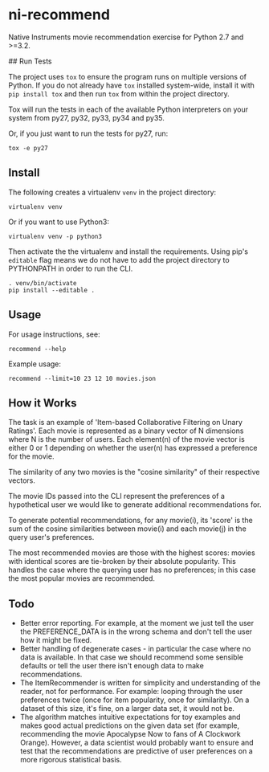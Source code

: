 # ni-recommend
Native Instruments movie recommendation exercise for Python 2.7 and >=3.2.

## Run Tests

The project uses `tox` to ensure the program runs on multiple versions of
Python. If you do not already have `tox` installed system-wide, install it with
`pip install tox` and then run `tox` from within the project directory.

Tox will run the tests in each of the available Python interpreters on your
system from py27, py32, py33, py34 and py35.

Or, if you just want to run the tests for py27, run:

    tox -e py27

## Install

The following creates a virtualenv `venv` in the project directory:

    virtualenv venv

Or if you want to use Python3:

    virtualenv venv -p python3

Then activate the the virtualenv and install the requirements. Using pip's
`editable` flag means we do not have to add the project directory to PYTHONPATH
in order to run the CLI.

    . venv/bin/activate
    pip install --editable .

## Usage

For usage instructions, see:

    recommend --help

Example usage:

    recommend --limit=10 23 12 10 movies.json

## How it Works

The task is an example of 'Item-based Collaborative Filtering on Unary Ratings'.
Each movie is represented as a binary vector of N dimensions where N is the
number of users. Each element(n) of the movie vector is either 0 or 1 depending
on whether the user(n) has expressed a preference for the movie.

The similarity of any two movies is the "cosine similarity" of their respective
vectors.

The movie IDs passed into the CLI represent the preferences of a hypothetical
user we would like to generate additional recommendations for.

To generate potential recommendations, for any movie(i), its 'score' is the sum
of the cosine similarities between movie(i) and each movie(j) in the query
user's preferences.

The most recommended movies are those with the highest scores: movies with
identical scores are tie-broken by their absolute popularity. This handles the
case where the querying user has no preferences; in this case the most popular
movies are recommended.

## Todo

* Better error reporting. For example, at the moment we just tell the user the
  PREFERENCE_DATA is in the wrong schema and don't tell the user how it might
  be fixed.
* Better handling of degenerate cases - in particular the case where no data
  is available. In that case we should recommend some sensible defaults or
  tell the user there isn't enough data to make recommendations.
* The ItemRecommender is written for simplicity and understanding of the reader,
  not for performance. For example: looping through the user preferences twice
  (once for item popularity, once for similarity). On a dataset of this size,
  it's fine, on a larger data set, it would not be.
* The algorithm matches intuitive expectations for toy examples and makes
  good actual predictions on the given data set (for example, recommending
  the movie Apocalypse Now to fans of A Clockwork Orange). However, a data
  scientist would probably want to ensure and test that the recommendations
  are predictive of user preferences on a more rigorous statistical basis.
